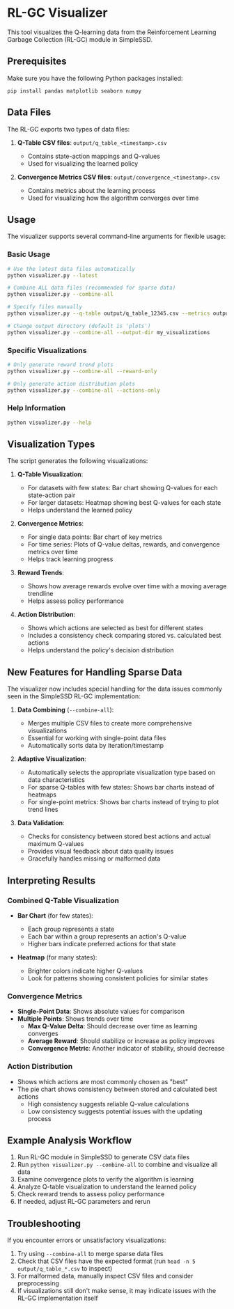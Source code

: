 # RL-GC Visualizer

This tool visualizes the Q-learning data from the Reinforcement Learning Garbage Collection (RL-GC) module in SimpleSSD.

## Prerequisites

Make sure you have the following Python packages installed:
```
pip install pandas matplotlib seaborn numpy
```

## Data Files

The RL-GC exports two types of data files:

1. **Q-Table CSV files**: `output/q_table_<timestamp>.csv`
   - Contains state-action mappings and Q-values
   - Used for visualizing the learned policy

2. **Convergence Metrics CSV files**: `output/convergence_<timestamp>.csv`
   - Contains metrics about the learning process
   - Used for visualizing how the algorithm converges over time

## Usage

The visualizer supports several command-line arguments for flexible usage:

### Basic Usage

```bash
# Use the latest data files automatically
python visualizer.py --latest

# Combine ALL data files (recommended for sparse data)
python visualizer.py --combine-all

# Specify files manually
python visualizer.py --q-table output/q_table_12345.csv --metrics output/convergence_12345.csv

# Change output directory (default is 'plots')
python visualizer.py --combine-all --output-dir my_visualizations
```

### Specific Visualizations

```bash
# Only generate reward trend plots
python visualizer.py --combine-all --reward-only

# Only generate action distribution plots
python visualizer.py --combine-all --actions-only
```

### Help Information

```bash
python visualizer.py --help
```

## Visualization Types

The script generates the following visualizations:

1. **Q-Table Visualization**:
   - For datasets with few states: Bar chart showing Q-values for each state-action pair
   - For larger datasets: Heatmap showing best Q-values for each state
   - Helps understand the learned policy

2. **Convergence Metrics**:
   - For single data points: Bar chart of key metrics
   - For time series: Plots of Q-value deltas, rewards, and convergence metrics over time
   - Helps track learning progress

3. **Reward Trends**:
   - Shows how average rewards evolve over time with a moving average trendline
   - Helps assess policy performance

4. **Action Distribution**:
   - Shows which actions are selected as best for different states
   - Includes a consistency check comparing stored vs. calculated best actions
   - Helps understand the policy's decision distribution

## New Features for Handling Sparse Data

The visualizer now includes special handling for the data issues commonly seen in the SimpleSSD RL-GC implementation:

1. **Data Combining** (`--combine-all`):
   - Merges multiple CSV files to create more comprehensive visualizations
   - Essential for working with single-point data files
   - Automatically sorts data by iteration/timestamp

2. **Adaptive Visualization**:
   - Automatically selects the appropriate visualization type based on data characteristics
   - For sparse Q-tables with few states: Shows bar charts instead of heatmaps
   - For single-point metrics: Shows bar charts instead of trying to plot trend lines

3. **Data Validation**:
   - Checks for consistency between stored best actions and actual maximum Q-values
   - Provides visual feedback about data quality issues
   - Gracefully handles missing or malformed data

## Interpreting Results

### Combined Q-Table Visualization

- **Bar Chart** (for few states):
  - Each group represents a state
  - Each bar within a group represents an action's Q-value
  - Higher bars indicate preferred actions for that state

- **Heatmap** (for many states):
  - Brighter colors indicate higher Q-values
  - Look for patterns showing consistent policies for similar states

### Convergence Metrics

- **Single-Point Data**: Shows absolute values for comparison
- **Multiple Points**: Shows trends over time
  - **Max Q-Value Delta**: Should decrease over time as learning converges
  - **Average Reward**: Should stabilize or increase as policy improves
  - **Convergence Metric**: Another indicator of stability, should decrease

### Action Distribution

- Shows which actions are most commonly chosen as "best"
- The pie chart shows consistency between stored and calculated best actions
  - High consistency suggests reliable Q-value calculations
  - Low consistency suggests potential issues with the updating process

## Example Analysis Workflow

1. Run RL-GC module in SimpleSSD to generate CSV data files
2. Run `python visualizer.py --combine-all` to combine and visualize all data
3. Examine convergence plots to verify the algorithm is learning
4. Analyze Q-table visualization to understand the learned policy
5. Check reward trends to assess policy performance
6. If needed, adjust RL-GC parameters and rerun

## Troubleshooting

If you encounter errors or unsatisfactory visualizations:

1. Try using `--combine-all` to merge sparse data files
2. Check that CSV files have the expected format (run `head -n 5 output/q_table_*.csv` to inspect)
3. For malformed data, manually inspect CSV files and consider preprocessing
4. If visualizations still don't make sense, it may indicate issues with the RL-GC implementation itself 
